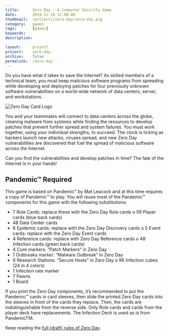```yaml
---
title: 		Zero Day - A Computer Security Game
date:       2019-11-10 12:00:00
thumbnail: 	/projects/zero-day/zero-day.png
category: 	games
tags: 		[games]
keywords:
description:

layout: 	project
project: 	zero-day
archive:	false
permalink:  /zero-day
---
```

Do you have what it takes to save the Internet? As skilled members of a technical team, you must keep malicious software programs from spreading while developing and deploying patches for four previously unknown software vulnerabilities on a world-wide network of data centers, server, and workstations.

![Zero Day Card Logo]({{site.baseurl}}/assets/projects/zero-day/zero-day.png)

You and your teammates will connect to data centers across the globe, cleaning malware from systems while finding the resources to develop patches that prevent further spread and system failures. You must work together, using your individual strengths, to succeed. The clock is ticking as hackers launch new attacks, viruses spread, and new Zero Day vulnerabilities are discovered that fuel the spread of malicious software across the Internet.

Can you find the vulnerabilities and develop patches in time? The fate of the Internet is in your hands!

<!-- more -->

## Pandemic&trade;  Required

This game is based on Pandemic&trade;  by Mat Leacock and at this time requires a copy of Pandemic&trade;  to play. You will reuse most of the Pandemic&trade;  components for this game with the following substitutions:

* 7 Role Cards: replace these with the Zero Day Role cards o 59 Player cards (blue back cards)
* 48 Data Center cards
* 6 Epidemic cards: replace with the Zero Day Discovery cards o 5 Event cards: replace with the Zero Day Event cards
* 4 Reference cards: replace with Zero Day Reference cards o 48 Infection cards (green back cards)
* 4 Cure markers: “Patch Markers” in Zero Day
* 1 Outbreaks marker: “Malware Outbreak” in Zero Day
* 6 Research Stations: “Secure Hosts” in Zero Day o 96 Infection cubes (24 in 4 colors)
* 1 Infection rate marker
* 7 Pawns
* 1 Board

If you print the Zero Day components, it’s recommended to put the Pandemic&trade;  cards in card sleeves, then slide the printed Zero Day cards into the sleeves in front of the cards they replace. Then, the cards are indistinguishable from the reverse side. Only Role cards and cards from the player deck have replacements. The Infection Deck is used as is from PandemicTM.

Keep reading the [full (draft) rules of Zero Day]({{site.filesurl}}/projects/zero-day/ZeroDay-v0.5-20191027.pdf).
